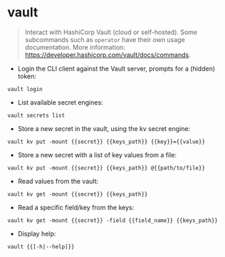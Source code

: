 # vault

> Interact with HashiCorp Vault (cloud or self-hosted).
> Some subcommands such as `operator` have their own usage documentation.
> More information: <https://developer.hashicorp.com/vault/docs/commands>.

- Login the CLI client against the Vault server, prompts for a (hidden) token:

`vault login`

- List available secret engines:

`vault secrets list`

- Store a new secret in the vault, using the kv secret engine:

`vault kv put -mount {{secret}} {{keys_path}} {{key}}={{value}}`

- Store a new secret with a list of key values from a file:

`vault kv put -mount {{secret}} {{keys_path}} @{{path/to/file}}`

- Read values from the vault:

`vault kv get -mount {{secret}} {{keys_path}}`

- Read a specific field/key from the keys:

`vault kv get -mount {{secret}} -field {{field_name}} {{keys_path}}`

- Display help:

`vault {{[-h|--help]}}`
